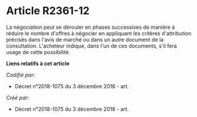 # Article R2361-12

La négociation peut se dérouler en phases successives de manière à réduire le nombre d'offres à négocier en appliquant les
critères d'attribution précisés dans l'avis de marché ou dans un autre document de la consultation. L'acheteur indique, dans
l'un de ces documents, s'il fera usage de cette possibilité.

**Liens relatifs à cet article**

_Codifié par_:

  - Décret n°2018-1075 du 3 décembre 2018 - art.

_Créé par_:

  - Décret n°2018-1075 du 3 décembre 2018 - art.
